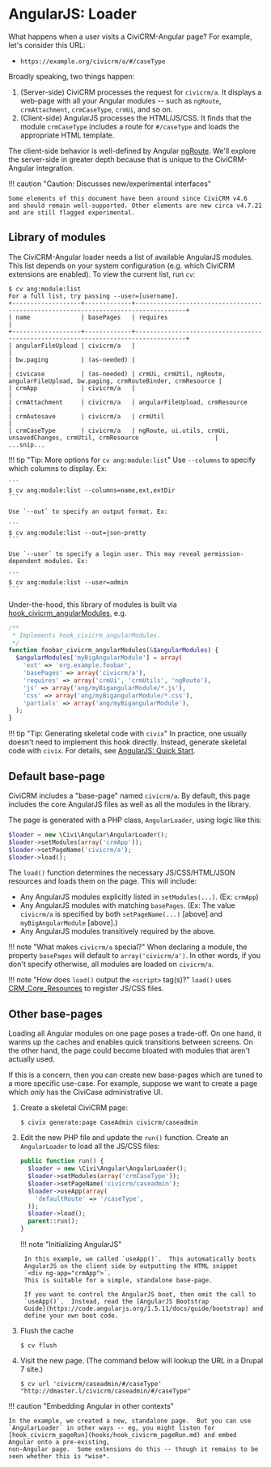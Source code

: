 # AngularJS: Loader

What happens when a user visits a CiviCRM-Angular page? For example, let's
consider this URL:

 * `https://example.org/civicrm/a/#/caseType`

Broadly speaking, two things happen:

 1. (Server-side) CiviCRM processes the request for `civicrm/a`. It
    displays a web-page with all your Angular modules -- such as
    `ngRoute`, `crmAttachment`, `crmCaseType`, `crmUi`, and so on.
 2. (Client-side) AngularJS processes the HTML/JS/CSS.  It finds that the
    module `crmCaseType` includes a route for `#/caseType` and loads the
    appropriate HTML template.

The client-side behavior is well-defined by Angular
[ngRoute](https://docs.angularjs.org/api/ngRoute).  We'll explore the
server-side in greater depth because that is unique to the CiviCRM-Angular
integration.

!!! caution "Caution: Discusses new/experimental interfaces"

    Some elements of this document have been around since CiviCRM v4.6
    and should remain well-supported. Other elements are new circa v4.7.21
    and are still flagged experimental.

## Library of modules

The CiviCRM-Angular loader needs a list of available AngularJS modules.
This list depends on your system configuration (e.g.  which CiviCRM
extensions are enabled).  To view the current list, run `cv`:

```
$ cv ang:module:list
For a full list, try passing --user=[username].
+-------------------+-------------+------------------------------------------------------------------------------------+
| name              | basePages   | requires                                                                           |
+-------------------+-------------+------------------------------------------------------------------------------------+
| angularFileUpload | civicrm/a   |                                                                                    |
| bw.paging         | (as-needed) |                                                                                    |
| civicase          | (as-needed) | crmUi, crmUtil, ngRoute, angularFileUpload, bw.paging, crmRouteBinder, crmResource |
| crmApp            | civicrm/a   |                                                                                    |
| crmAttachment     | civicrm/a   | angularFileUpload, crmResource                                                     |
| crmAutosave       | civicrm/a   | crmUtil                                                                            |
| crmCaseType       | civicrm/a   | ngRoute, ui.utils, crmUi, unsavedChanges, crmUtil, crmResource                     |
...snip...
```

!!! tip "Tip: More options for `cv ang:module:list`"
    Use `--columns` to specify which columns to display. Ex:

    ```
    $ cv ang:module:list --columns=name,ext,extDir
    ```

    Use `--out` to specify an output format. Ex:

    ```
    $ cv ang:module:list --out=json-pretty
    ```

    Use `--user` to specify a login user. This may reveal permission-dependent modules. Ex:

    ```
    $ cv ang:module:list --user=admin
    ```

Under-the-hood, this library of modules is built via
[hook_civicrm_angularModules](hooks/hook_civicrm_angularModules.md), e.g.

```php
/**
 * Implements hook_civicrm_angularModules.
 */
function foobar_civicrm_angularModules(&$angularModules) {
  $angularModules['myBigAngularModule'] = array(
    'ext' => 'org.example.foobar',
    'basePages' => array('civicrm/a'),
    'requires' => array('crmUi', 'crmUtils', 'ngRoute'),
    'js' => array('ang/myBigangularModule/*.js'),
    'css' => array('ang/myBigangularModule/*.css'),
    'partials' => array('ang/myBigangularModule'),
  );
}
```

!!! tip "Tip: Generating skeletal code with `civix`"
    In practice, one usually doesn't need to implement this hook directly.
    Instead, generate skeletal code with `civix`.  For details, see
    [AngularJS: Quick Start](framework/angular/quickstart.md).

## Default base-page

CiviCRM includes a "base-page" named `civicrm/a`.  By default, this page
includes the core AngularJS files as well as all the modules in the library.

The page is generated with a PHP class, `AngularLoader`, using logic like this:

```php
$loader = new \Civi\Angular\AngularLoader();
$loader->setModules(array('crmApp'));
$loader->setPageName('civicrm/a');
$loader->load();
```

The `load()` function determines the necessary JS/CSS/HTML/JSON resources
and loads them on the page. This will include:

 * Any AngularJS modules explicitly listed in `setModules(...)`. (Ex: `crmApp`)
 * Any AngularJS modules with matching `basePages`. (Ex: The value `civicrm/a`
   is specified by both `setPageName(...)` [above] and `myBigAngularModule` [above].)
 * Any AngularJS modules transitively required by the above.

!!! note "What makes `civicrm/a` special?"
    When declaring a module, the property `basePages` will default to
    `array('civicrm/a')`.  In other words, if you don't specify otherwise,
    all modules are loaded on `civicrm/a`.

!!! note "How does `load()` output the `<script>` tag(s)?"
    `load()` uses [CRM_Core_Resources](framework/resources.md)
    to register JS/CSS files.

## Other base-pages

Loading all Angular modules on one page poses a trade-off.  On one hand, it
warms up the caches and enables quick transitions between screens.  On the
other hand, the page could become bloated with modules that aren't actually
used.

If this is a concern, then you can create new base-pages which are tuned to
a more specific use-case.  For example, suppose we want to create a page
which *only* has the CiviCase administrative UI.

1. Create a skeletal CiviCRM page:

    ```
    $ civix generate:page CaseAdmin civicrm/caseadmin
    ```

1. Edit the new PHP file and update the `run()` function.  Create an
`AngularLoader` to load all the JS/CSS files:

    ```php
    public function run() {
      $loader = new \Civi\Angular\AngularLoader();
      $loader->setModules(array('crmCaseType'));
      $loader->setPageName('civicrm/caseadmin');
      $loader->useApp(array(
        'defaultRoute' => '/caseType',
      ));
      $loader->load();
      parent::run();
    }
    ```
    
    !!! note "Initializing AngularJS"
    
        In this example, we called `useApp()`.  This automatically boots
        AngularJS on the client side by outputting the HTML snippet 
        `<div ng-app="crmApp">`.
        This is suitable for a simple, standalone base-page.
    
        If you want to control the AngularJS boot, then omit the call to
        `useApp()`.  Instead, read the [AngularJS Bootstrap
        Guide](https://code.angularjs.org/1.5.11/docs/guide/bootstrap) and
        define your own boot code.

1. Flush the cache

    ```
    $ cv flush
    ```

1. Visit the new page. (The command below will lookup the URL in a Drupal 7 site.)

    ```
    $ cv url 'civicrm/caseadmin/#/caseType'
    "http://dmaster.l/civicrm/caseadmin/#/caseType"
    ```

!!! caution "Embedding Angular in other contexts"

    In the example, we created a new, standalone page.  But you can use
    `AngularLoader` in other ways -- eg, you might listen for
    [hook_civicrm_pageRun](hooks/hook_civicrm_pageRun.md) and embed Angular onto a pre-existing,
    non-Angular page.  Some extensions do this -- though it remains to be
    seen whether this is *wise*.
